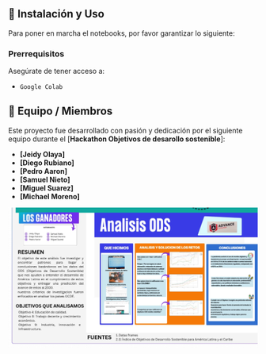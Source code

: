 # 
## 🚀 Instalación y Uso

Para poner en marcha el notebooks, por favor garantizar lo siguiente:

### Prerrequisitos
Asegúrate de tener acceso a:
- `Google Colab`

## 👥 Equipo / Miembros

Este proyecto fue desarrollado con pasión y dedicación por el siguiente equipo durante el [**Hackathon Objetivos de desarollo sostenible**]:

* **[Jeidy Olaya]**
* **[Diego Rubiano]**     
* **[Pedro Aaron]**
* **[Samuel Nieto]**
* **[Miguel Suarez]**
* **[Michael Moreno]**

![Presentación del Proyecto](https://github.com/Dieg-host/Hackathon_Los_Ganadores/blob/main/WhatsApp%20Image%202025-07-12%20at%203.42.17%20PM.jpeg?raw=true)
